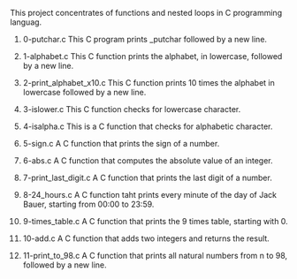 This project concentrates of functions and nested loops in C programming languag.

1. 0-putchar.c
This C program prints _putchar followed by a new line.

2. 1-alphabet.c
This C function prints the alphabet, in lowercase, followed by a new line.

3. 2-print_alphabet_x10.c
This C function prints 10 times the alphabet in lowercase followed by a new line.

4. 3-islower.c
This C function checks for lowercase character.

5. 4-isalpha.c
This is a C function that checks for alphabetic character.

6. 5-sign.c
A C function that prints the sign of a number.

7. 6-abs.c
A C function that computes the absolute value of an integer.

8. 7-print_last_digit.c
A C function that prints the last digit of a number.

9. 8-24_hours.c
A C function taht prints every minute of the day of Jack Bauer, starting from 00:00 to 23:59.

10. 9-times_table.c
A C function that prints the 9 times table, starting with 0.

11. 10-add.c
A C function that adds two integers and returns the result.

12. 11-print_to_98.c
A C function that prints all natural numbers from n to 98, followed by a new line.
